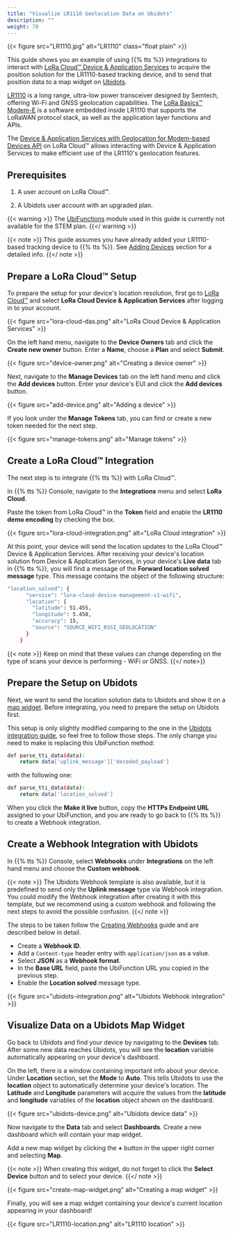 ```yaml
---
title: "Visualize LR1110 Geolocation Data on Ubidots"
description: ""
weight: 70
---
```


{{< figure src="LR1110.jpg" alt="LR1110" class="float plain" >}}

This guide shows you an example of using {{% tts %}} integrations to interact with [LoRa Cloud™ Device & Application Services](https://www.loracloud.com/documentation/device_management) to acquire the position solution for the LR1110-based tracking device, and to send that position data to a map widget on [Ubidots](https://ubidots.com/).

<!--more-->

[LR1110](https://www.semtech.com/products/wireless-rf/lora-transceivers/lr1110) is a long range, ultra-low power transceiver designed by Semtech, offering Wi-Fi and GNSS geolocation capabilities. The [LoRa Basics™ Modem-E](https://lora-developers.semtech.com/uploads/documents/files/Understanding_LoRa_Basics_Modem-E_Sept2_Approvd-Final.pdf) is a software embedded inside LR1110 that supports the LoRaWAN protocol stack, as well as the application layer functions and APIs. 

The [Device & Application Services with Geolocation for Modem-based Devices API](https://www.loracloud.com/documentation/device_management?url=v1.html) on LoRa Cloud™ allows interacting with Device & Application Services to make efficient use of the LR1110's geolocation features.

## Prerequisites

1. A user account on LoRa Cloud™.

2. A Ubidots user account with an upgraded plan.

{{< warning >}} The [UbiFunctions](https://help.ubidots.com/en/articles/2132086-analytics-ubifunctions-user-guide) module used in this guide is currently not available for the STEM plan. {{</ warning >}}

{{< note >}} This guide assumes you have already added your LR1110-based tracking device to {{% tts %}}. See [Adding Devices](https://www.thethingsindustries.com/docs/devices/adding-devices/) section for a detailed info. {{</ note >}}

## Prepare a LoRa Cloud™ Setup

To prepare the setup for your device's location resolution, first go to [LoRa Cloud™](https://www.loracloud.com/portal) and select **LoRa Cloud Device & Application Services** after logging in to your account.

{{< figure src="lora-cloud-das.png" alt="LoRa Cloud Device & Application Services" >}}

On the left hand menu, navigate to the **Device Owners** tab and click the **Create new owner** button. Enter a **Name**, choose a **Plan** and select **Submit**.

{{< figure src="device-owner.png" alt="Creating a device owner" >}}

Next, navigate to the **Manage Devices** tab on the left hand menu and click the **Add devices** button. Enter your device's EUI and click the **Add devices** button.

{{< figure src="add-device.png" alt="Adding a device" >}}

If you look under the **Manage Tokens** tab, you can find or create a new token needed for the next step.

{{< figure src="manage-tokens.png" alt="Manage tokens" >}}

## Create a LoRa Cloud™ Integration

The next step is to integrate {{% tts %}} with LoRa Cloud™.

In {{% tts %}} Console, navigate to the **Integrations** menu and select **LoRa Cloud**.

Paste the token from LoRa Cloud™ in the **Token** field and enable the **LR1110 demo encoding** by checking the box.

{{< figure src="lora-cloud-integration.png" alt="LoRa Cloud integration" >}}

At this point, your device will send the location updates to the LoRa Cloud™ Device & Application Services. After receiving your device's location solution from Device & Application Services, in your device's **Live data** tab in {{% tts %}}, you will find a message of the **Forward location solved message** type. This message contains the object of the following structure:

```bash
"location_solved": {
      "service": "lora-cloud-device-management-v1-wifi",
      "location": {
        "latitude": 51.455,
        "longitude": 5.458,
        "accuracy": 15,
        "source": "SOURCE_WIFI_RSSI_GEOLOCATION"
      }
    }
```

{{< note >}} Keep on mind that these values can change depending on the type of scans your device is performing - WiFi or GNSS. {{</ note>}}

## Prepare the Setup on Ubidots

Next, we want to send the location solution data to Ubidots and show it on a [map widget](https://help.ubidots.com/en/articles/1712418-create-map-widgets-in-ubidots). Before integrating, you need to prepare the setup on Ubidots first. 

This setup is only slightly modified comparing to the one in the [Ubidots integration guide](https://www.thethingsindustries.com/docs/integrations/cloud-integrations/ubidots/ubidots-setup), so feel free to follow those steps. The only change you need to make is replacing this UbiFunction method:

```bash
def parse_tti_data(data):
    return data['uplink_message']['decoded_payload']
```

with the following one:

```bash
def parse_tti_data(data):
    return data['location_solved']
```

When you click the **Make it live** button, copy the **HTTPs Endpoint URL** assigned to your UbiFunction, and you are ready to go back to {{% tts %}} to create a Webhook integration.

## Create a Webhook Integration with Ubidots

In {{% tts %}} Console, select **Webhooks** under **Integrations** on the left hand menu and choose the **Custom webhook**.

{{< note >}} The Ubidots Webhook template is also available, but it is predefined to send only the **Uplink message** type via Webhook integration. You could modify the Webhook integration after creating it with this template, but we recommend using a custom webhook and following the next steps to avoid the possible confusion. {{</ note >}}

The steps to be taken follow the [Creating Webhooks](https://www.thethingsindustries.com/docs/integrations/webhooks/creating-webhooks/) guide and are described below in detail.

- Create a **Webhook ID**.
- Add a `Content-type` header entry with `application/json` as a value.
- Select **JSON** as a **Webhook format**.
- In the **Base URL** field, paste the UbiFunction URL you copied in the previous step.
- Enable the **Location solved** message type.

{{< figure src="ubidots-integration.png" alt="Ubidots Webhook integration" >}}

## Visualize Data on a Ubidots Map Widget

Go back to Ubidots and find your device by navigating to the **Devices** tab. After some new data reaches Ubidots, you will see the **location** variable automatically appearing on your device's dashboard.

On the left, there is a window containing important info about your device. Under **Location** section, set the **Mode** to **Auto**. This tells Ubidots to use the **location** object to automatically determine your device's location. The **Latitude** and **Longitude** parameters will acquire the values from the **latitude** and **longitude** variables of the **location** object shown on the dashboard. 

{{< figure src="ubidots-device.png" alt="Ubidots device data" >}}

Now navigate to the **Data** tab and select **Dashboards**. Create a new dashboard which will contain your map widget.

Add a new map widget by clicking the **+** button in the upper right corner and selecting **Map**. 

{{< note >}} When creating this widget, do not forget to click the **Select Device** button and to select your device. {{</ note >}} 

{{< figure src="create-map-widget.png" alt="Creating a map widget" >}}

Finally, you will see a map widget containing your device's current location appearing in your dashboard! 

{{< figure src="LR1110-location.png" alt="LR1110 location" >}}
